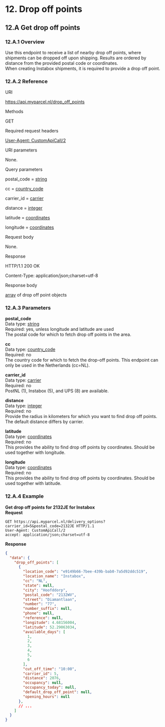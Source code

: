 # 12. Drop off points

## 12.A Get drop off points

### 12.A.1 Overview

Use this endpoint to receive a list of nearby drop off points, where shipments can be dropped off upon shipping. Results are ordered by distance from the provided postal code or coordinates.  
When creating Instabox shipments, it is required to provide a drop off point.

### 12.A.2 Reference

URI

https://api.myparcel.nl/drop_off_points

Methods

GET

Required request headers

[User-Agent: CustomApiCall/2](#1_B)

URI parameters

None.

Query parameters

postal_code = [string](#string)

cc = [country_code](#country_code)

carrier_id = [carrier](#carrier)

distance = [integer](#integer)

latitude = [coordinates](#coordinates)

longitude = [coordinates](#coordinates)

Request body

None.

Response

HTTP/1.1 200 OK

Content-Type: application/json;charset=utf-8

Response body

[array](#array) of drop off point objects

### 12.A.3 Parameters

**postal_code**  
Data type: [string](#string)  
Required: yes, unless longitude and latitude are used  
The postal code for which to fetch drop off points in the area.

**cc**  
Data type: [country_code](#country_code)  
Required: no  
The country code for which to fetch the drop-off points. This endpoint can only be used in the Netherlands (cc=NL).

**carrier_id**  
Data type: [carrier](#carrier)  
Required: no  
PostNL (1), Instabox (5), and UPS (8) are available.

**distance**  
Data type: [integer](#integer)  
Required: no  
Provide the radius in kilometers for which you want to find drop off points. The default distance differs by carrier.

**latitude**  
Data type: [coordinates](#coordinates)  
Required: no  
This provides the ability to find drop off points by coordinates. Should be used together with longitude.

**longitude**  
Data type: [coordinates](#coordinates)  
Required: no  
This provides the ability to find drop off points by coordinates. Should be used together with latitude.

### 12.A.4 Example

**Get drop off points for 2132JE for Instabox**  
**Request**

```
GET https://api.myparcel.nl/delivery_options?carrier_id=5&postal_code=2132JE HTTP/1.1
User-Agent: CustomApiCall/2
accept: application/json;charset=utf-8
```

**Response**

```json
{
  "data": {
    "drop_off_points": [
      {
        "location_code": "e9149b66-7bee-439b-bab0-7a5d92ddc519",
        "location_name": "Instabox",
        "cc": "NL",
        "state": null,
        "city": "Hoofddorp",
        "postal_code": "2132WV",
        "street": "Diamantlaan",
        "number": "77",
        "number_suffix": null,
        "phone": null,
        "reference": null,
        "longitude": 4.68156004,
        "latitude": 52.29063034,
        "available_days": [
          1,
          2,
          3,
          4,
          5,
          6
        ],
        "cut_off_time": "10:00",
        "carrier_id": 5,
        "distance": 2076,
        "occupancy": null,
        "occupancy_today": null,
        "default_drop_off_point": null,
        "opening_hours": null
      },
      // ...
    ]
  }
}
```